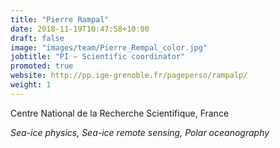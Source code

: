 ```yaml
---
title: "Pierre Rampal"
date: 2018-11-19T10:47:58+10:00
draft: false
image: "images/team/Pierre_Rempal_color.jpg"
jobtitle: "PI — Scientific coordinator"
promoted: true
website: http://pp.ige-grenoble.fr/pageperso/rampalp/
weight: 1
---
```


Centre National de la Recherche Scientifique, France

*Sea-ice physics, Sea-ice remote sensing, Polar oceanography*

